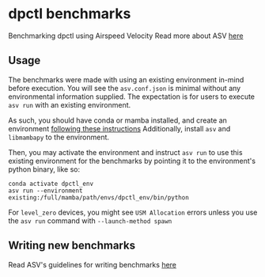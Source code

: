 # dpctl benchmarks

Benchmarking dpctl using Airspeed Velocity
Read more about ASV [here](https://asv.readthedocs.io/en/stable/index.html)

## Usage
The benchmarks were made with using an existing environment in-mind before execution. You will see the `asv.conf.json` is minimal without any environmental information supplied.
The expectation is for users to execute `asv run` with an existing environment.

As such, you should have conda or mamba installed, and create an environment [following these instructions](https://intelpython.github.io/dpctl/latest/beginners_guides/installation.html#dpctl-installation)
Additionally, install `asv` and `libmambapy` to the environment.

Then, you may activate the environment and instruct `asv run` to use this existing environment for the benchmarks by pointing it to the environment's python binary, like so:
```
conda activate dpctl_env
asv run --environment existing:/full/mamba/path/envs/dpctl_env/bin/python
```

For `level_zero` devices, you might see `USM Allocation` errors unless you use the `asv run` command with `--launch-method spawn`

## Writing new benchmarks
Read ASV's guidelines for writing benchmarks [here](https://asv.readthedocs.io/en/stable/writing_benchmarks.html)
